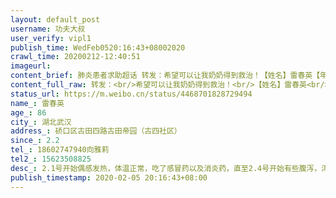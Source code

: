 ```yaml
---
layout: default_post
username: 功夫大叔
user_verify: vipl1
publish_time: WedFeb0520:16:43+08002020
crawl_time: 20200212-12:40:51
imageurl: 
content_brief: 肺炎患者求助超话 转发：希望可以让我奶奶得到救治！【姓名】雷春英【年龄】86【所在城市】湖北武汉【所在小区、社区】硚口区古田四路古田帝园（古四社区）【患病时间】2.2【病情描述】2.1号开始偶感发热，体温正常，吃了感冒药以及消炎药，直至2.4号开始有些腹泻，浑身乏力，食欲不佳，2.5 ...全文
content_full_raw: 转发：<br/>希望可以让我奶奶得到救治！<br/>【姓名】雷春英<br/>【年龄】86<br/>【所在城市】湖北武汉<br/>【所在小区、社区】硚口区古田四路古田帝园（古四社区）<br/>【患病时间】2.2<br/>【病情描述】2.1号开始偶感发热，体温正常，吃了感冒药以及消炎药，直至2.4号开始有些腹泻，浑身乏力，食欲不佳，2.5号在武汉市普爱医院进行CT检查，医生确诊为病毒性肺炎，我奶奶年纪太大，医院目前也没有办法收治，希望可以通过这种方式帮我奶奶求的一个治疗的床位，老人家本身还有心脏病和高血压，经不起拖！希望相关部门可以看到，救助我奶奶的生命，拜托🙏🙏🙏万分感谢！<br/>【联系方式】18602747940向雅莉<br/>【其他紧急联系人】15623508825
status_url: https://m.weibo.cn/status/4468701828729494
name_: 雷春英
age_: 86
city_: 湖北武汉
address_: 硚口区古田四路古田帝园（古四社区）
since_: 2.2
tel_: 18602747940向雅莉
tel2_: 15623508825
desc_: 2.1号开始偶感发热，体温正常，吃了感冒药以及消炎药，直至2.4号开始有些腹泻，浑身乏力，食欲不佳，2.5号在武汉市普爱医院进行CT检查，医生确诊为病毒性肺炎，我奶奶年纪太大，医院目前也没有办法收治，希望可以通过这种方式帮我奶奶求的一个治疗的床位，老人家本身还有心脏病和高血压，经不起拖！希望相关部门可以看到，救助我奶奶的生命，拜托🙏🙏🙏万分感谢！
publish_timestamp: 2020-02-05 20:16:43+08:00
---
```

